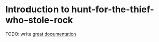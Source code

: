 # Introduction to hunt-for-the-thief-who-stole-rock

TODO: write [great documentation](http://jacobian.org/writing/what-to-write/)
